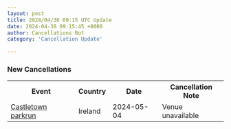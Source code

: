```yaml
---
layout: post
title: 2024/04/30 09:15 UTC Update
date: 2024-04-30 09:15:45 +0000
author: Cancellations Bot
category: 'Cancellation Update'

---
```


<h3>New Cancellations</h3>
<div class='hscrollable'>
<table style='width: 100%'>
    <tr>
        <th>Event</th>
        <th>Country</th>
        <th>Date</th>
        <th>Cancellation Note</th>
    </tr>
    <tr>
        <td><a href="https://www.parkrun.ie/castletown">Castletown parkrun</a></td>
        <td>Ireland</td>
        <td>2024-05-04</td>
        <td>Venue unavailable</td>
    </tr>
</table>
</div>
